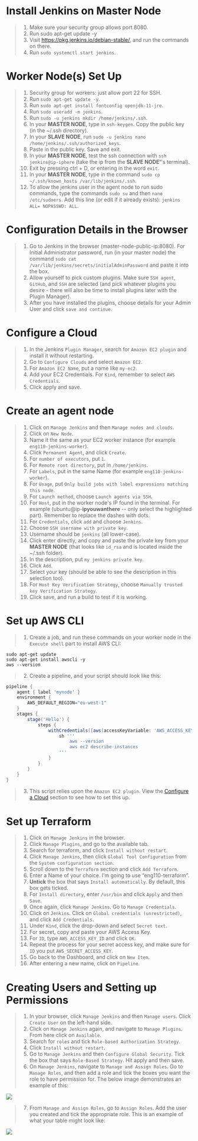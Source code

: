 # Install Jenkins on Master Node

> 1. Make sure your security group allows port 8080.
> 2. Run sudo apt-get update -y
> 3. Visit https://pkg.jenkins.io/debian-stable/, and run the commands on there.
> 4. Run `sudo systemctl start jenkins`.

# Worker Node(s) Set Up

> 1. Security group for workers: just allow port 22 for SSH.
> 2. Run `sudo apt-get update -y`.
> 3. Run `sudo apt-get install fontconfig openjdk-11-jre`. 
> 4. Run `sudo useradd -m jenkins`.
> 5. Run `sudo -u jenkins mkdir /home/jenkins/.ssh`.
> 6. In your **MASTER NODE**, type in `ssh-keygen`. Copy the public key (in the ~/.ssh directory).
> 7. In your **SLAVE NODE**, run `sudo -u jenkins nano /home/jenkins/.ssh/authorized_keys`. 
> 8. Paste in the public key. Save and exit. 
> 9. In your **MASTER NODE**, test the ssh connection with `ssh jenkins@ip-iphere` (take the ip from the **SLAVE NODE'**'s terminal).
> 10. Exit by pressing ctrl + D, or entering in the word `exit`.
> 11. In your **MASTER NODE**, type in the command `sudo cp ~/.ssh/known_hosts /var/lib/jenkins/.ssh`.
> 12. To allow the jenkins user in the agent node to run sudo commands, type the commands `sudo su` and then `nano /etc/sudoers`. Add this line (or edit if it already exists): `jenkins ALL= NOPASSWD: ALL`. 

# Configuration Details in the Browser

> 1. Go to Jenkins in the browser (master-node-public-ip:8080). For Initial Administrator password, run (in your master node) the command `sudo cat /var/lib/jenkins/secrets/initialAdminPassword` and paste it into the box.
> 2. Allow yourself to pick custom plugins. Make sure `SSH agent`, `GitHub`, and `SSH` are selected (and pick whatever plugins you desire - there will also be time to install plugins later with the Plugin Manager).
> 3. After you have installed the plugins, choose details for your Admin User and click `save and continue`. 

# Configure a Cloud

> 1. In the Jenkins `Plugin Manager`, search for `Amazon EC2 plugin` and install it without restarting.
> 2. Go to `Configure Clouds` and select `Amazon EC2`.
> 3. For `Amazon EC2 Name`, put a name like `my-ec2`.
> 4. Add your EC2 Credentials. For `Kind`, remember to select `AWS Credentials`.
> 5. Click apply and save.

# Create an agent node

> 1. Click on `Manage Jenkins` and then `Manage nodes and clouds`.
> 2. Click on `New Node`.
> 3. Name it the same as your EC2 worker instance (for example `eng110-jenkins-worker`).
> 4. Click `Permanent Agent`, and click `Create`. 
> 5. For `number of executors`, put `1`. 
> 6. For `Remote root directory`, put in `/home/jenkins`.
> 7. For `Labels`, put in the same Name (for example `eng110-jenkins-worker`).
> 8. For `Usage`, put `Only build jobs with label expressions matching this node`.
> 9. For `Launch method`, choose `Launch agents via SSH`. 
> 10. For `Host`, put in the worker node's IP found in the terminal. For example (ubuntu@ip-**ipyouwanthere** -- only select the highlighted part). Remember to replace the dashes with dots.
> 11. For `Credentials`, click `add` and choose `Jenkins`.
> 12. Choose `SSH username with private key`. 
> 13. Username should be `jenkins` (all lower-case).
> 14. Click enter directly, and copy and paste the private key from your **MASTER NODE** (that looks like `id_rsa` and is located inside the ~/.ssh folder). 
> 15. In the description, put `my jenkins private key`.
> 16. Click `Add`.
> 17. Select your key (should be able to see the description in this selection too). 
> 18. For `Host Key Verification Strategy`, choose `Manually trusted key Verification Strategy`. 
> 19. Click save, and run a build to test if it is working.

# Set up AWS CLI

> 1. Create a job, and run these commands on your worker node in the `Execute shell` part to install AWS CLI:
```
sudo apt-get update
sudo apt-get install awscli -y
aws --version
```
> 2. Create a pipeline, and your script should look like this: 
``` Groovy
pipeline {
    agent { label 'mynode' }
    environment {
        AWS_DEFAULT_REGION="eu-west-1"
    }
    stages {
        stage('Hello') {
            steps {
                withCredentials([aws(accessKeyVariable: 'AWS_ACCESS_KEY_ID', credentialsId: 'my-credentials-aws', secretKeyVariable: 'AWS_SECRET_ACCESS_KEY')]) { 
                    sh '''
                        aws --version
                        aws ec2 describe-instances
                    '''
                }
            }
        }
    }
}
```
> 3. This script relies upon the `Amazon EC2 plugin`. View the [Configure a Cloud](https://github.com/samuel-walters/Complete-CICD/blob/main/Jenkins_Set_Up.md#Configure-a-Cloud) section to see how to set this up.

# Set up Terraform

> 1. Click on `Manage Jenkins` in the browser.
> 2. Click `Manage Plugins`, and go to the available tab.
> 3. Search for terraform, and click `Install without restart`.
> 4. Click `Manage Jenkins`, then click `Global Tool Configuration` from the `System configuration section`.
> 5. Scroll down to the `Terraform` section and click `Add Terraform`.
> 6. Enter a Name of your choice. I’m going to use “eng110-terraform”.
> 7. **Untick** the box that says `Install automatically`. By default, this box gets ticked. 
> 8. For `Install directory`, enter `/usr/bin` and click `Apply` and then `Save`.
> 9. Once again, click `Manage Jenkins`. Go to `Manage Credentials`.
> 10. Click on `Jenkins`. Click on `Global credentials (unrestricted)`, and click `Add Credentials`.
> 11. Under `Kind`, click the drop-down and select `Secret text`. 
> 12. For secret, copy and paste your AWS Access Key.
> 13. For `ID`, type `AWS_ACCESS_KEY_ID` and click `OK`.
> 14. Repeat the process for your secret access key, and make sure for `ID` you put `AWS_SECRET_ACCESS_KEY`.
> 15. Go back to the Dashboard, and click on `New Item`.
> 16. After entering a new name, click on `Pipeline`.


# Creating Users and Setting up Permissions

> 1. In your browser, click `Manage Jenkins` and then `Manage users`. Click `Create User` on the left-hand side.
> 2. Click on `Manage Jenkins` again, and navigate to `Manage Plugins`. From here click on `Available`.
> 3. Search for `roles` and tick `Role-based Authorization Strategy`. 
> 4. Click `Install without restart`. 
> 5. Go to `Manage Jenkins` and then `Configure Global Security`. Tick the box that says `Role-Based Strategy`. Hit apply and then save.
> 6. On `Manage Jenkins`, navigate to `Manage and Assign Roles`. Go to `Manage Roles`, and then add a role and tick the boxes you want the role to have permission for. The below image demonstrates an example of this:

![](https://i.imgur.com/KmFrA6Y.png)
> 7. From `Manage and Assign Roles`, go to `Assign Roles`. Add the user you created and tick the appropriate role. This is an example of what your table might look like:

![](https://i.imgur.com/N1LP4EB.png)